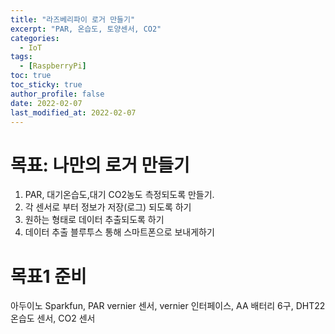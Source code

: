 ```yaml
---
title: "라즈베리파이 로거 만들기"
excerpt: "PAR, 온습도, 토양센서, CO2"
categories: 
  - IoT
tags: 
  - [RaspberryPi]
toc: true
toc_sticky: true
author_profile: false
date: 2022-02-07
last_modified_at: 2022-02-07
---
```


# 목표: 나만의 로거 만들기  
1. PAR, 대기온습도,대기 CO2농도 측정되도록 만들기.  
2. 각 센서로 부터 정보가 저장(로그) 되도록 하기
3. 원하는 형태로 데이터 추출되도록 하기
4. 데이터 추출 블루투스 통해 스마트폰으로 보내게하기

# 목표1 준비
아두이노 Sparkfun, PAR vernier 센서, vernier 인터페이스, AA 배터리 6구, DHT22 온습도 센서, CO2 센서 
